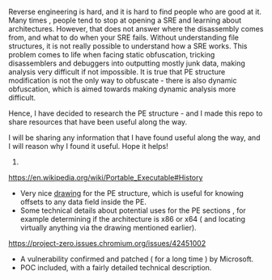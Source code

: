 Reverse engineering is hard, and it is hard to find people who are good at it.
Many times , people tend to stop at opening a SRE and learning about architectures. However, that does not answer where the disassembly comes from, and what to do when your SRE fails.
Without understanding file structures, it is not really possible to understand how a SRE works. This problem comes to life when facing static obfuscation, tricking disassemblers and debuggers into outputting mostly junk data, making analysis very difficult if not impossible.
It is true that PE structure modification is not the only way to obfuscate - there is also dynamic obfuscation, which is aimed towards making dynamic analysis more difficult. 

Hence, I have decided to research the PE structure - and I made this repo to share resources that have been useful along the way.

I will be sharing any information that I have found useful along the way, and I will reason why I found it useful.
Hope it helps!

1)
https://en.wikipedia.org/wiki/Portable_Executable#History
- Very nice [drawing](https://upload.wikimedia.org/wikipedia/commons/thumb/1/1b/Portable_Executable_32_bit_Structure_in_SVG_fixed.svg/800px-Portable_Executable_32_bit_Structure_in_SVG_fixed.svg.png) for the PE structure, which is useful for knowing offsets to any data field inside the PE.
- Some technical details about potential uses for the PE sections , for example determining if the architecture is x86 or x64 ( and locating virtually anything via the drawing mentioned earlier).

https://project-zero.issues.chromium.org/issues/42451002
- A vulnerability confirmed and patched ( for a long time ) by Microsoft.
- POC included, with a fairly detailed technical description.  
